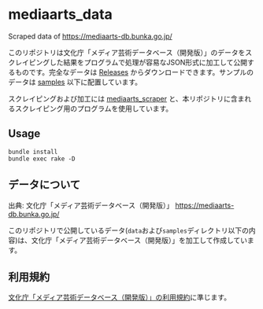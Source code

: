 # mediaarts_data

Scraped data of https://mediaarts-db.bunka.go.jp/

このリポジトリは文化庁「メディア芸術データベース（開発版）」のデータをスクレイピングした結果をプログラムで処理が容易なJSON形式に加工して公開するものです。完全なデータは [Releases](https://github.com/xmisao/mediaarts_data/releases) からダウンロードできます。サンプルのデータは [samples](https://github.com/xmisao/mediaarts_data/tree/master/samples) 以下に配置しています。

スクレイピングおよび加工には [mediaarts_scraper](https://github.com/xmisao/mediaarts_scraper) と、本リポジトリに含まれるスクレイピング用のプログラムを使用しています。

## Usage

```
bundle install
bundle exec rake -D
```

## データについて

出典: 文化庁「メディア芸術データベース（開発版）」 https://mediaarts-db.bunka.go.jp/

このリポジトリで公開しているデータ(`data`および`samples`ディレクトリ以下の内容)は、文化庁「メディア芸術データベース（開発版）」を加工して作成しています。

## 利用規約

[文化庁「メディア芸術データベース（開発版）」の利用規約](https://mediaarts-db.bunka.go.jp/user_terms/)に準じます。
